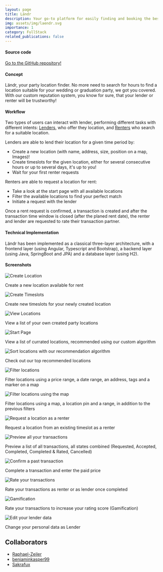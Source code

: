 ```yaml
---
layout: page
title: Ländr
description: Your go-to platform for easily finding and booking the best party locations.
img: assets/img/laendr.svg
importance: 1
category: FullStack
related_publications: false
---
```


#### Source code

<a href="https://github.com/GeoffreyKarnbach/Laendr">Go to the GitHub repository!</a>

#### Concept

Ländr, your party location finder. No more need to search for hours to find a location suitable for your wedding or graduation party, we got you covered. With our custom reputation system, you know for sure, that your lender or renter will be trustworthy!

#### Workflow

Two types of users can interact with lender, performing different tasks with different intents: <u>Lenders</u>, who offer they location, and <u>Renters</u> who search for a suitable location.

Lenders are able to lend their location for a given time period by:
- Create a new location (with name, address, size, position on a map, Images)!
- Create timeslots for the given location, either for several consecutive hours or up to several days, it's up to you!
- Wait for your first renter requests

Renters are able to request a location for rent:
- Take a look at the start page with all available locations
- Filter the available locations to find your perfect match
- Initiate a request with the lender

Once a rent request is confirmed, a transaction is created and after the transaction time window is closed (after the planed rent date), the renter and lender are requested to rate their transaction partner.

#### Technical Implementation

Ländr has been implemented as a classical three-layer architecture, with a frontend layer (using Angular, Typescript and Bootstrap), a backend layer (using Java, SpringBoot and JPA) and a database layer (using H2).

#### Screenshots

![Create Location](../../assets/img/laendr/CreateLocation.png)

Create a new location available for rent

![Create Timeslots](../../assets/img/laendr/CreateTimeslots.png)

Create new timeslots for your newly created location

![View Locations](../../assets/img/laendr/ViewOwnLocations.png)

View a list of your own created party locations

![Start Page](../../assets/img/laendr/StartPage.png)

View a list of currated locations, recommended using our custom algorithm

![Sort locations with our recommendation algorithm](../../assets/img/laendr/LocationSortingRecommendation.png)

Check out our top recommended locations

![Filter locations](../../assets/img/laendr/FilterLocations.png)

Filter locations using a price range, a date range, an address, tags and a marker on a map

![Filter locations using the map](../../assets/img/laendr/FilterLocationsMap.png)

Filter locations using a map, a location pin and a range, in addition to the previous filters


![Request a location as a renter](../../assets/img/laendr/RequestLocation.png)

Request a location from an existing timeslot as a renter

![Preview all your transactions](../../assets/img/laendr/TransactionStateOverview.png)

Preview a list of all transactions, all states combined (Requested, Accepted, Completed, Completed & Rated, Cancelled)

![Confirm a past transaction](../../assets/img/laendr/TransactionConfirmed.png)

Complete a transaction and enter the paid price

![Rate your transactions](../../assets/img/laendr/TransactionRating.png)

Rate your transactions as renter or as lender once completed

![Gamification](../../assets/img/laendr/Gamification.png)

Rate your transactions to increase your rating score (Gamification)

![Edit your lender data](../../assets/img/laendr/EditPersonalLenderInformation.png)

Change your personal data as Lender

## Collaborators
- [Raphael-Zeiler](https://github.com/Raphael-Zeiler)
- [benjaminkasper99](https://github.com/benjaminkasper99)
- [Sakrafux](https://github.com/Sakrafux)
